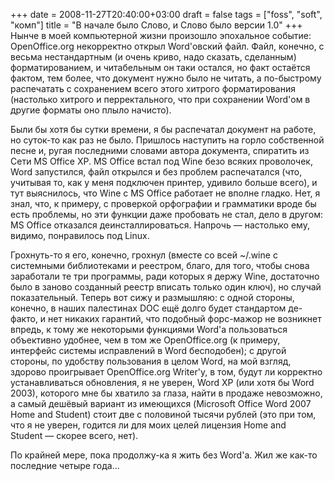 +++
date = 2008-11-27T20:40:00+03:00
draft = false
tags = ["foss", "soft", "комп"]
title = "В начале было Слово, и Слово было версии 1.0"
+++
Нынче в моей компьютерной жизни произошло эпохальное событие: OpenOffice.org некорректно открыл Word'овский файл. Файл, конечно, с весьма нестандартным (и очень криво, надо сказать, сделанным) форматированием, и читабельным он таки остался, но факт остаётся фактом, тем более, что документ нужно было не читать, а по-быстрому распечатать с сохранением всего этого хитрого форматирования (настолько хитрого и перректального, что при сохранении Word'ом в другие форматы оно плыло начисто).

Были бы хотя бы сутки времени, я бы распечатал документ на работе, но суток-то как раз не было. Пришлось наступить на горло собственной песне и, ругая последними словами автора документа, спиратить из Сети MS Office XP. MS Office встал под Wine безо всяких проволочек, Word запустился, файл открылся и без проблем распечатался (что, учитывая то, как у меня подключен принтер, удивило больше всего), и тут выяснилось, что Wine с MS Office работает не вполне гладко. Нет, я знал, что, к примеру, с проверкой орфографии и грамматики вроде бы есть проблемы, но эти функции даже пробовать не стал, дело в другом: MS Office отказался деинсталлироваться. Напрочь — настолько ему, видимо, понравилось под Linux.

Грохнуть-то я его, конечно, грохнул (вместе со всей ~/.wine с системными библиотеками и реестром, благо, для того, чтобы снова заработали те три программы, ради которых я держу Wine, достаточно было в заново созданный реестр вписать только один ключ), но случай показательный. Теперь вот сижу и размышляю: с одной стороны, конечно, в наших палестинах DOC ещё долго будет стандартом де-факто, и нет никаких гарантий, что подобный форс-мажор не возникнет впредь, к тому же некоторыми функциями Word'а пользоваться объективно удобнее, чем в том же OpenOffice.org (к примеру, интерфейс системы исправлений в Word бесподобен); с другой стороны, по удобству пользования в целом Word, на мой взгляд, здорово проигрывает OpenOffice.org Writer'у, в том, будут ли корректно устанавливаться обновления, я не уверен, Word XP (или хотя бы Word 2003), которого мне бы хватило за глаза, найти в продаже невозможно, а самый дешёвый вариант из имеющихся (Microsoft Office Word 2007 Home and Student) стоит две с половиной тысячи рублей (это при том, что я не уверен, годится ли для моих целей лицензия Home and Student — скорее всего, нет).

По крайней мере, пока продолжу-ка я жить без Word'а. Жил же как-то последние четыре года...